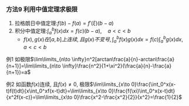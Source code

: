### 方法9 利用中值定理求极限

1. 拉格朗日中值定理:$f(b)-f(a)=f'(\xi)(b-a)$
2. 积分中值定理:$\int_a^bf(x)dx=f(c)(b-a), \quad a < c < b$
	- $f(x),g(x)在[a,b]上连续,且g(x)不变号,\int_a^bf(x)g(x)dx=f(c)\int_a^bg(x)dx, \quad a < c < b$

例1 如极限$\lim\limits_{n\to \infty}n^2[arctan\frac{a}{n}-arctan\frac{a}{n+1}]=\lim\limits_{n\to \infty}\frac{n^2}{1+\xi^2}(\frac{a}{n}-\frac{a}{n+1})=a$

例2 如函数$f(x)$连续, 且$f(x)\not=0$, 极限$\lim\limits_{x\to 0}\frac{\int_0^x(x-t)f(t)dt}{x\int_0^xf(x-t)dt}=\lim\limits_{x\to 0}\frac{f(\xi)\int_0^x(x-t)dt}{x^2f(x-c)}=\lim\limits_{x\to 0}\frac{x^2-\frac{x^2}{2}}{x^2}=\frac{1}{2}$
